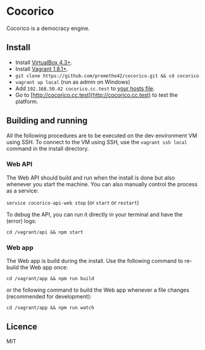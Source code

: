 # Cocorico

Cocorico is a democracy engine.

## Install

* Install [VirtualBox 4.3+](https://www.virtualbox.org/wiki/Downloads).
* Install [Vagrant 1.8.1+](https://docs.vagrantup.com/v2/installation/).
* `git clone https://github.com/promethe42/cocorico.git && cd cocorico`
* `vagrant up local` (run as admin on Windows)
* Add `192.168.50.42 cocorico.cc.test` to [your hosts file](https://www.rackspace.com/knowledge_center/article/modify-your-hosts-file).
* Go to [http://cocorico.cc.test](http://cocorico.cc.test) to test the platform.

## Building and running

All the following procedures are to be executed on the dev environment VM using SSH. To connect to the VM using SSH, use the `vagrant ssh local` command in the install directory.

### Web API

The Web API should build and run when the install is done but also whenever you start the machine. You can also manually control the process as a service:

`service cocorico-api-web stop` (or `start` or `restart`)

To debug the API, you can run it directly in your terminal and have the (error) logs:

`cd /vagrant/api && npm start`

### Web app

The Web app is build during the install. Use the following command to re-build the Web app once:

`cd /vagrant/app && npm run build`

or the following command to build the Web app whenever a file changes (recommended for development):

`cd /vagrant/app && npm run watch`

## Licence

MIT
